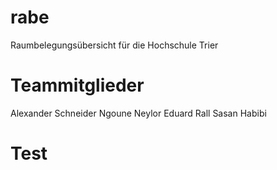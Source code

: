 ﻿rabe
====

Raumbelegungsübersicht für die Hochschule Trier

Teammitglieder
====
Alexander Schneider
Ngoune Neylor
Eduard Rall
Sasan Habibi

Test
====

